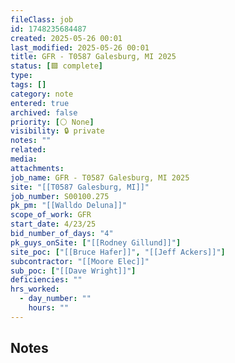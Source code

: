 ```yaml
---
fileClass: job
id: 1748235684487
created: 2025-05-26 00:01
last_modified: 2025-05-26 00:01
title: GFR - T0587 Galesburg, MI 2025
status: [🟩 complete]
type: 
tags: []
category: note
entered: true
archived: false
priority: [⚪ None]
visibility: 🔒 private
notes: ""
related: 
media: 
attachments: 
job_name: GFR - T0587 Galesburg, MI 2025
site: "[[T0587 Galesburg, MI]]"
job_number: S00100.275
pk_pm: "[[Walldo Deluna]]"
scope_of_work: GFR
start_date: 4/23/25
bid_number_of_days: "4"
pk_guys_onSite: ["[[Rodney Gillund]]"]
site_poc: ["[[Bruce Hafer]]", "[[Jeff Ackers]]"]
subcontractor: "[[Moore Elec]]"
sub_poc: ["[[Dave Wright]]"]
deficiencies: ""
hrs_worked:
  - day_number: ""
    hours: ""
---
```


## Notes